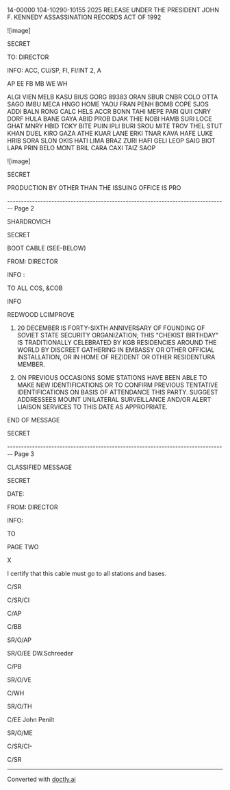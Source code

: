 14-00000
104-10290-10155 2025 RELEASE UNDER THE PRESIDENT JOHN F. KENNEDY ASSASSINATION RECORDS ACT OF 1992

![image]

SECRET

TO: DIRECTOR

INFO: ACC, CU/SP, FI, FI/INT 2, A

AP EE FB MB WE WH

ALGI VIEN MELB KASU BIUS GORG 89383
ORAN SBUR CNBR COLO OTTA SAGO
IMBU MECA HNGO HOME
YAOU FRAN PENH BOMB COPE SJOS
ADDI BALN RONG CALC HELS
ACCR BONN TAHI MEPE PARI QUII
CNRY DORF HULA BANE GAYA
ABID PROB DJAK THIE
NOBI HAMB SURI LOCE GHAT
MNRY HBID TOKY BITE PUIN
IPLI BURI SROU MITE TROV
THEL STUT KHAN DUEL KIRO
GAZA ATHE KUAR LANE ERKI
TNAR KAVA HAFE LUKE HRIB
SORA SLON OKIS HATI
LIMA
BRAZ ZURI HAFI GELI
LEOP SAIG BIOT LAPA PRIN
BELO MONT
BRIL CARA
CAXI
TAIZ SAOP

![image]

SECRET

PRODUCTION BY OTHER THAN THE ISSUING OFFICE IS PRO


-------------------------------------------------------------------------------- Page 2

SHARDROVICH

SECRET

BOOT CABLE (SEE-BELOW)

FROM: DIRECTOR

INFO :

TO ALL COS, &COB

INFO

REDWOOD LCIMPROVE

1. 20 DECEMBER IS FORTY-SIXTH ANNIVERSARY OF FOUNDING OF SOVIET STATE SECURITY ORGANIZATION; THIS "CHEKIST BIRTHDAY" IS TRADITIONALLY CELEBRATED BY KGB RESIDENCIES AROUND THE WORLD BY DISCREET GATHERING IN EMBASSY OR OTHER OFFICIAL INSTALLATION, OR IN HOME OF REZIDENT OR OTHER RESIDENTURA MEMBER.

2. ON PREVIOUS OCCASIONS SOME STATIONS HAVE BEEN ABLE TO MAKE NEW IDENTIFICATIONS OR TO CONFIRM PREVIOUS TENTATIVE IDENTIFICATIONS ON BASIS OF ATTENDANCE THIS PARTY. SUGGEST ADDRESSEES MOUNT UNILATERAL SURVEILLANCE AND/OR ALERT LIAISON SERVICES TO THIS DATE AS APPROPRIATE.

END OF MESSAGE

SECRET


-------------------------------------------------------------------------------- Page 3

CLASSIFIED MESSAGE

SECRET

DATE:

FROM: DIRECTOR

INFO:

TO

PAGE TWO

X

I certify that this cable must go to all stations and bases.

C/SR

C/SR/CI

C/AP

C/BB

SR/O/AP

SR/O/EE DW.Schreeder

C/PB

SR/O/VE

C/WH

SR/O/TH

C/EE John Penilt

SR/O/ME

C/SR/CI-

C/SR


---
Converted with [doctly.ai](https://doctly.ai)